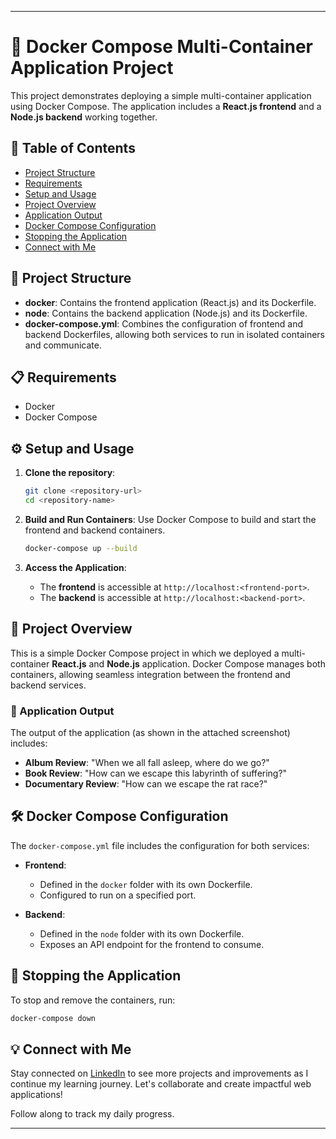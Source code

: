 
---

# 🚀 Docker Compose Multi-Container Application Project 

This project demonstrates deploying a simple multi-container application using Docker Compose. The application includes a **React.js frontend** and a **Node.js backend** working together.

## 📑 Table of Contents

- [Project Structure](#-project-structure)
- [Requirements](#-requirements)
- [Setup and Usage](#️-setup-and-usage)
- [Project Overview](#-project-overview)
- [Application Output](#-application-output)
- [Docker Compose Configuration](#%EF%B8%8F-docker-compose-configuration)
- [Stopping the Application](#-stopping-the-application)
- [Connect with Me](#-connect-with-me)

## 📂 Project Structure

- **docker**: Contains the frontend application (React.js) and its Dockerfile.
- **node**: Contains the backend application (Node.js) and its Dockerfile.
- **docker-compose.yml**: Combines the configuration of frontend and backend Dockerfiles, allowing both services to run in isolated containers and communicate.

## 📋 Requirements

- Docker
- Docker Compose

## ⚙️ Setup and Usage

1. **Clone the repository**:
   ```bash
   git clone <repository-url>
   cd <repository-name>
   ```

2. **Build and Run Containers**:
   Use Docker Compose to build and start the frontend and backend containers.
   ```bash
   docker-compose up --build
   ```

3. **Access the Application**:
   - The **frontend** is accessible at `http://localhost:<frontend-port>`.
   - The **backend** is accessible at `http://localhost:<backend-port>`.

## 📝 Project Overview

This is a simple Docker Compose project in which we deployed a multi-container **React.js** and **Node.js** application. Docker Compose manages both containers, allowing seamless integration between the frontend and backend services.

### 📸 Application Output

The output of the application (as shown in the attached screenshot) includes:

- **Album Review**: "When we all fall asleep, where do we go?"
- **Book Review**: "How can we escape this labyrinth of suffering?"
- **Documentary Review**: "How can we escape the rat race?"

## 🛠️ Docker Compose Configuration

The `docker-compose.yml` file includes the configuration for both services:

- **Frontend**:
  - Defined in the `docker` folder with its own Dockerfile.
  - Configured to run on a specified port.
  
- **Backend**:
  - Defined in the `node` folder with its own Dockerfile.
  - Exposes an API endpoint for the frontend to consume.

## 🛑 Stopping the Application

To stop and remove the containers, run:
```bash
docker-compose down
```

## 💡 Connect with Me

Stay connected on [LinkedIn](https://www.linkedin.com/in/-kartikjain/) to see more projects and improvements as I continue my learning journey. Let's collaborate and create impactful web applications!

Follow along to track my daily progress.

---